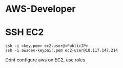 # AWS-Developer

# SSH EC2
```
ssh -i <key.pem> ec2-user@<PublicIP>
ssh -i awsdev-keypair.pem ec2-user@18.117.147.214
```
Dont configure aws on EC2, use roles